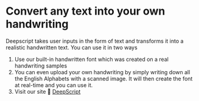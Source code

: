 # Convert any text into your own handwriting

Deepscript takes user inputs in the form of text and transforms it into a realistic handwritten text. You can use it in two ways

1) Use our built-in handwritten font which was created on a real handwriting samples
2) You can even upload your own handwriting by simply writing down all the English Alphabets with a scanned image. It will then create the font at real-time and you can use it.
3) Visit our site 🔗 [DeepScript](https://deepscript.vercel.app)  
